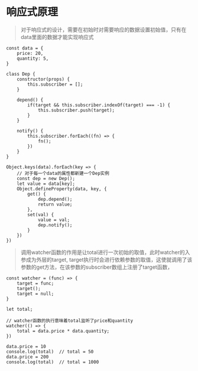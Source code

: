 # 响应式原理

> 对于响应式的设计，需要在初始时对需要响应的数据设置初始值，只有在data里面的数据才能实现响应式

    const data = {
        price: 20,
        quantity: 5,
    }

    class Dep {
        constructor(props) {
            this.subscriber = [];
        }

        depend() {
            if(target && this.subscriber.indexOf(target) === -1) {
                this.subscriber.push(target);
            }
        }

        notify() {
            this.subscriber.forEach((fn) => {
                fn();
            })
        }
    }

    Object.keys(data).forEach(key => {
        // 对于每一个data的属性都新建一个Dep实例
        const dep = new Dep();
        let value = data[key];
        Object.defineProperty(data, key, {
            get() {
                dep.depend();
                return value;
            },
            set(val) {
                value = val;
                dep.notify();
            }
        })
    })

> 调用watcher函数的作用是让total进行一次初始的取值，此时watcher的入参成为外层的target,
> target执行时会进行依赖参数的取值，这使就调用了该参数的get方法，在该参数的subscriber数组上注册了target函数，

    const watcher = (func) => {
        target = func;
        target();
        target = null;
    }

    let total;

    // watcher函数的执行意味着total监听了price和quantity
    watcher(() => {
        total = data.price * data.quantity;
    })

    data.price = 10
    console.log(total)  // total = 50
    data.price = 200
    console.log(total)  // total = 1000
